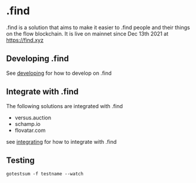 # .find

.find is a solution that aims to make it easier to .find people and their things on the flow blockchain. It is live on mainnet since Dec 13th 2021 at https://find.xyz


## Developing .find

See [developing](developing.md) for how to develop on .find

## Integrate with .find
The following solutions are integrated with .find
 - versus.auction
 - schamp.io
 - flovatar.com

see [integrating](integrating.md) for how to integrate with .find


## Testing
  
 `gotestsum -f testname --watch`

